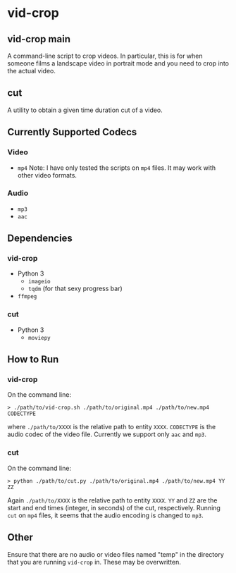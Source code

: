 # vid-crop

## vid-crop main
A command-line script to crop videos. In particular, this is for when someone films a landscape video in portrait mode and you need to crop into the actual video.

## cut
A utility to obtain a given time duration cut of a video.


## Currently Supported Codecs
### Video
- `mp4`
Note: I have only tested the scripts on `mp4` files. It may work with other video formats.
### Audio
- `mp3`
- `aac`


## Dependencies
### vid-crop
- Python 3
  - `imageio`
  - `tqdm` (for that sexy progress bar)
- `ffmpeg`
### cut
- Python 3
  - `moviepy`


## How to Run
### vid-crop
On the command line:
```
> ./path/to/vid-crop.sh ./path/to/original.mp4 ./path/to/new.mp4 CODECTYPE
```
where `./path/to/XXXX` is the relative path to entity `XXXX`. `CODECTYPE` is the audio codec of the video file. Currently we support only `aac` and `mp3`.
### cut
On the command line:
```
> python ./path/to/cut.py ./path/to/original.mp4 ./path/to/new.mp4 YY ZZ
```
Again `./path/to/XXXX` is the relative path to entity `XXXX`. `YY` and `ZZ` are the start and end times (integer, in seconds) of the cut, respectively.
Running `cut` on `mp4` files, it seems that the audio encoding is changed to `mp3`.


## Other
Ensure that there are no audio or video files named "temp" in the directory that you are running `vid-crop` in. These may be overwritten.
